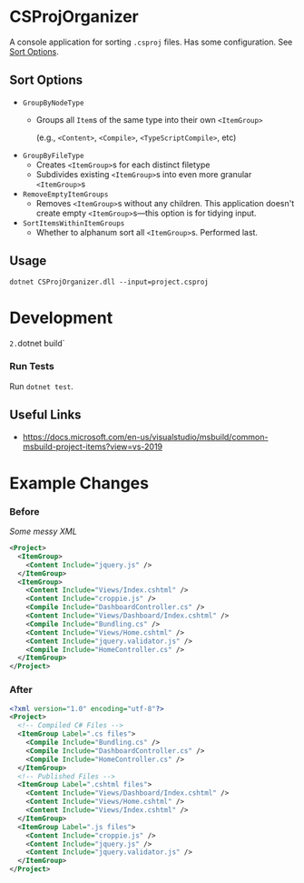# CSProjOrganizer

A console application for sorting `.csproj` files.
Has some configuration. See [Sort Options](#sort-options).

<h2 id="sort-options">Sort Options</h2>

- `GroupByNodeType`
    -  Groups all `Item`s of the same type into their own `<ItemGroup>`

        (e.g., `<Content>`, `<Compile>`, `<TypeScriptCompile>`, etc)
-  `GroupByFileType`
    - Creates `<ItemGroup>`s for each distinct filetype
    - Subdivides existing `<ItemGroup>`s into even more granular `<ItemGroup>`s
- `RemoveEmptyItemGroups`
    - Removes `<ItemGroup>`s without any children. This application doesn't create empty `<ItemGroup>`s―this option is for tidying input.
- `SortItemsWithinItemGroups`
    - Whether to alphanum sort all `<ItemGroup>`s. Performed last.


## Usage

```
dotnet CSProjOrganizer.dll --input=project.csproj
```

# Development

`
2. `dotnet build`

### Run Tests
Run `dotnet test`.

## Useful Links
- https://docs.microsoft.com/en-us/visualstudio/msbuild/common-msbuild-project-items?view=vs-2019


# Example Changes

### Before
_Some messy XML_
``` xml
<Project>
  <ItemGroup>
    <Content Include="jquery.js" />
  </ItemGroup>
  <ItemGroup>
    <Content Include="Views/Index.cshtml" />
    <Content Include="croppie.js" />
    <Compile Include="DashboardController.cs" />
    <Content Include="Views/Dashboard/Index.cshtml" />
    <Compile Include="Bundling.cs" />
    <Content Include="Views/Home.cshtml" />
    <Content Include="jquery.validator.js" />
    <Compile Include="HomeController.cs" />
  </ItemGroup>
</Project>
```

### After

``` xml
<?xml version="1.0" encoding="utf-8"?>
<Project>
  <!-- Compiled C# Files -->
  <ItemGroup Label=".cs files">
    <Compile Include="Bundling.cs" />
    <Compile Include="DashboardController.cs" />
    <Compile Include="HomeController.cs" />
  </ItemGroup>
  <!-- Published Files -->
  <ItemGroup Label=".cshtml files">
    <Content Include="Views/Dashboard/Index.cshtml" />
    <Content Include="Views/Home.cshtml" />
    <Content Include="Views/Index.cshtml" />
  </ItemGroup>
  <ItemGroup Label=".js files">
    <Content Include="croppie.js" />
    <Content Include="jquery.js" />
    <Content Include="jquery.validator.js" />
  </ItemGroup>
</Project>
```